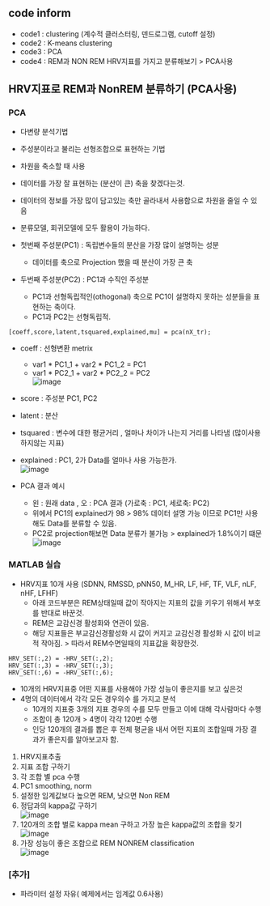 ## code inform
- code1 : clustering (계수적 클러스터링, 덴드로그램, cutoff 설정)
- code2 : K-means clustering
- code3 : PCA
- code4 : REM과 NON REM HRV지표를 가지고 분류해보기 > PCA사용

## HRV지표로 REM과 NonREM 분류하기 (PCA사용)
### PCA 
- 다변량 분석기법
- 주성분이라고 불리는 선형조합으로 표현하는 기법
- 차원을 축소할 때 사용
- 데이터를 가장 잘 표현하는 (분산이 큰) 축을 찾겠다는것.
- 데이터의 정보를 가장 많이 담고있는 축만 골라내서 사용함으로 차원을 줄일 수 있음
- 분류모델, 회귀모델에 모두 활용이 가능하다.

- 첫번째 주성분(PC1) : 독립변수들의 분산을 가장 많이 설명하는 성분
  - 데이터를 축으로 Projection 했을 때 분산이 가장 큰 축
- 두번째 주성분(PC2) : PC1과 수직인 주성분
  - PC1과 선형독립적인(othogonal) 축으로 PC1이 설명하지 못하는 성분들을 표현하는 축이다.
  - PC1과 PC2는 선형독립적. 

```
[coeff,score,latent,tsquared,explained,mu] = pca(nX_tr);
```
- coeff : 선형변환 metrix
  - var1 * PC1_1 + var2 * PC1_2 = PC1
  - var1 * PC2_1 + var2 * PC2_2 = PC2\
  ![image](https://user-images.githubusercontent.com/70633080/121180234-98901e80-c89b-11eb-9349-4e0d443fdd7b.png)
- score : 주성분 PC1, PC2
- latent : 분산
- tsquared : 변수에 대한 평균거리 , 얼마나 차이가 나는지 거리를 나타냄 (많이사용하지않는 지표)
- explained : PC1, 2가 Data를 얼마나 사용 가능한가.\
![image](https://user-images.githubusercontent.com/70633080/121180249-9c23a580-c89b-11eb-9410-1df6b84bf353.png)

- PCA 결과 예시 
  - 왼 : 원래 data , 오 : PCA 결과 (가로축 : PC1, 세로축: PC2)
  - 위에서 PC1의 explained가 98 > 98% 데이터 설명 가능 이므로 PC1만 사용해도 Data를 분류할 수 있음.
  - PC2로 projection해보면 Data 분류가 불가능 > explained가 1.8%이기 떄문
![image](https://user-images.githubusercontent.com/70633080/121180298-ac3b8500-c89b-11eb-8b18-d1cb898e9401.png)


### MATLAB 실습
- HRV지표 10개 사용 (SDNN, RMSSD, pNN50, M_HR, LF, HF, TF, VLF, nLF, nHF, LFHF)
  - 아래 코드부분은 REM상태일때 값이 작아지는 지표의 값을 키우기 위해서 부호를 반대로 바꾼것.
  - REM은 교감신경 활성화와 연관이 있음.
  - 해당 지표들은 부교감신경활성화 시 값이 커지고 교감신경 활성화 시 값이 비교적 작아짐. > 따라서 REM수면일때의 지표값을 확장한것.
```
HRV_SET(:,2) = -HRV_SET(:,2);
HRV_SET(:,3) = -HRV_SET(:,3);
HRV_SET(:,6) = -HRV_SET(:,6);
```

- 10개의 HRV지표중 어떤 지표를 사용해야 가장 성능이 좋은지를 보고 싶은것
- 4명의 데이터에서 각각 모든 경우의수 를 가지고 분석
  - 10개의 지표중 3개의 지표 경우의 수를 모두 만들고 이에 대해 각사람마다 수행 
  - 조합이 총 120개 > 4명이 각각 120번 수행
  - 인당 120개의 결과를 뽑은 후 전체 평균을 내서 어떤 지표의 조합일때 가장 결과가 좋은지를 알아보고자 함.

1. HRV지표추출
2. 지표 조합 구하기
3. 각 조합 별 pca 수행
4. PC1 smoothing, norm 
5. 설정한 임계값보다 높으면 REM, 낮으면 Non REM
6. 정답과의 kappa값 구하기\
![image](https://user-images.githubusercontent.com/70633080/121198567-2fb1a200-c8ad-11eb-8986-f2f0507e0a45.png)
7. 120개의 조합 별로 kappa mean 구하고 가장 높은 kappa값의 조합을 찾기\
![image](https://user-images.githubusercontent.com/70633080/121198316-009b3080-c8ad-11eb-9b98-54f6a5af76c6.png)
8. 가장 성능이 좋은 조합으로 REM NONREM classification\
![image](https://user-images.githubusercontent.com/70633080/121198815-64255e00-c8ad-11eb-9170-97247bcdb269.png)

### [추가]
- 파라미터 설정 자유( 예제에서는 임계값 0.6사용)
